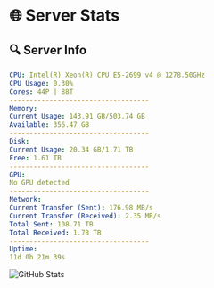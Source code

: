 # 🌐 Server Stats
## 🔍 Server Info
```yaml
CPU: Intel(R) Xeon(R) CPU E5-2699 v4 @ 1278.50GHz
CPU Usage: 0.30%
Cores: 44P | 88T
-----------------------------------
Memory:
Current Usage: 143.91 GB/503.74 GB
Available: 356.47 GB
-----------------------------------
Disk:
Current Usage: 20.34 GB/1.71 TB
Free: 1.61 TB
-----------------------------------
GPU:
No GPU detected
-----------------------------------
Network:
Current Transfer (Sent): 176.98 MB/s
Current Transfer (Received): 2.35 MB/s
Total Sent: 108.71 TB
Total Received: 1.78 TB
-----------------------------------
Uptime:
11d 0h 21m 39s
```
![GitHub Stats](https://img.shields.io/badge/Updated-2025-02-18_23:04:57-blue)